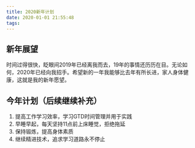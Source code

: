 ```yaml
---
title: 2020新年计划
date: 2020-01-01 21:55:48
tags:
---
```


## 新年展望

时间过得很快，眨眼间2019年已经离我而去，19年的事情还历历在目。无论如何，2020年已经向我招手。希望新的一年我能够比去年有所长进，家人身体健康，这就是我的新年愿望。

## 今年计划（后续继续补充）

1. 提高工作学习效率，学习GTD时间管理并用于实践
2. 早睡早起，每天坚持11点前上床睡觉，拒绝拖延
3. 保持锻炼，提高身体素质
4. 继续精进技术，追求学习道路永不停止